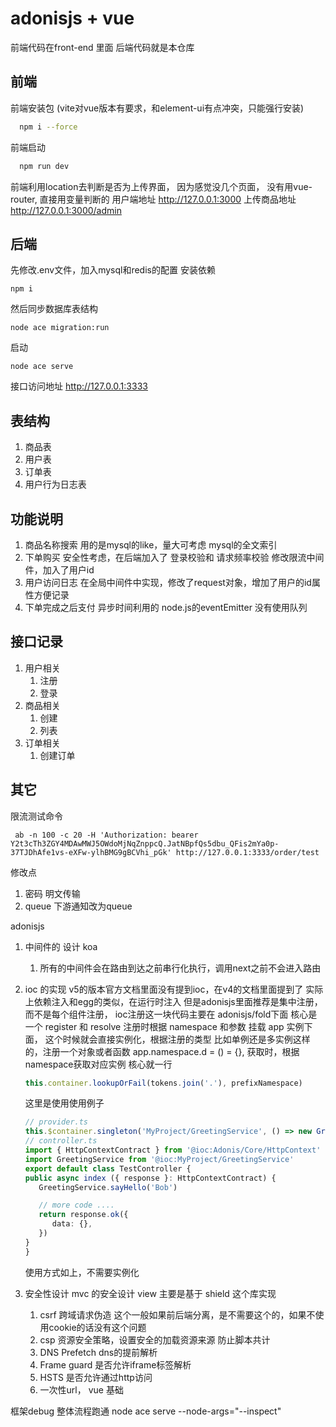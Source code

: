 # adonisjs + vue

前端代码在front-end 里面
后端代码就是本仓库

## 前端

前端安装包 (vite对vue版本有要求，和element-ui有点冲突，只能强行安装)
```bash
  npm i --force 
```
前端启动
```bash
  npm run dev
```
前端利用location去判断是否为上传界面， 因为感觉没几个页面， 没有用vue-router, 直接用变量判断的
用户端地址 http://127.0.0.1:3000
上传商品地址 http://127.0.0.1:3000/admin

## 后端
先修改.env文件，加入mysql和redis的配置
安装依赖
```
npm i
```
然后同步数据库表结构
```
node ace migration:run
```
启动
```
node ace serve
```
接口访问地址 http://127.0.0.1:3333

## 表结构
1. 商品表
2. 用户表
3. 订单表
4. 用户行为日志表

## 功能说明 
1. 商品名称搜索 用的是mysql的like，量大可考虑 mysql的全文索引
2. 下单购买  安全性考虑，在后端加入了 登录校验和 请求频率校验 修改限流中间件，加入了用户id
3. 用户访问日志 在全局中间件中实现，修改了request对象，增加了用户的id属性方便记录
4. 下单完成之后支付 异步时间利用的 node.js的eventEmitter 没有使用队列

## 接口记录

1. 用户相关
   1. 注册
   2. 登录
2. 商品相关
   1. 创建
   2. 列表
3. 订单相关
   1. 创建订单


## 其它

限流测试命令
```
 ab -n 100 -c 20 -H 'Authorization: bearer Y2t3cTh3ZGY4MDAwMWJ5OWdoMjNqZnppcQ.JatNBpfQs5dbu_QFis2mYa0p-37TJDhAfe1vs-eXFw-ylhBMG9gBCVhi_pGk' http://127.0.0.1:3333/order/test
```


修改点
1. 密码 明文传输 
2. queue 下游通知改为queue

adonisjs 
1. 中间件的 设计 koa 
   1. 所有的中间件会在路由到达之前串行化执行，调用next之前不会进入路由
2. ioc 的实现
   v5的版本官方文档里面没有提到ioc，在v4的文档里面提到了
   实际上依赖注入和egg的类似，在运行时注入
   但是adonisjs里面推荐是集中注册，而不是每个组件注册，
   ioc注册这一块代码主要在 adonisjs/fold下面
   核心是 一个 register 和 resolve 
   注册时根据 namespace 和参数 挂载 app 实例下面， 这个时候就会直接实例化，根据注册的类型 比如单例还是多实例这样的，注册一个对象或者函数
   app.namespace.d = () = {}, 
   获取时，根据 namespace获取对应实例 核心就一行
   ```typescript
   this.container.lookupOrFail(tokens.join('.'), prefixNamespace)
   ```

   这里是使用使用例子
   ```typescript
   // provider.ts
   this.$container.singleton('MyProject/GreetingService', () => new GreetingService())
   // controller.ts
   import { HttpContextContract } from '@ioc:Adonis/Core/HttpContext'
   import GreetingService from '@ioc:MyProject/GreetingService'
   export default class TestController {
   public async index ({ response }: HttpContextContract) {
      GreetingService.sayHello('Bob')

      // more code ....
      return response.ok({
         data: {},
      })
   }
   }
   ```
   使用方式如上，不需要实例化
3. 安全性设计 
   mvc 的安全设计 
   view 
   主要是基于 shield 这个库实现
   1. csrf 跨域请求伪造 这个一般如果前后端分离，是不需要这个的，如果不使用cookie的话没有这个问题
   2. csp 资源安全策略，设置安全的加载资源来源 防止脚本共计
   3. DNS Prefetch dns的提前解析
   4. Frame guard 是否允许iframe标签解析
   5. HSTS 是否允许通过http访问
   6. 一次性url，
vue 
基础


框架debug
 整体流程跑通
node ace serve  --node-args="--inspect"



